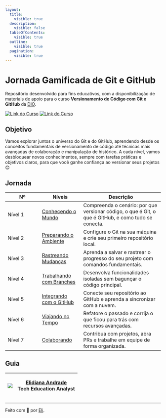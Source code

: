 ```yaml
---
layout:
  title:
    visible: true
  description:
    visible: false
  tableOfContents:
    visible: true
  outline:
    visible: true
  pagination:
    visible: true
---
```


# Jornada Gamificada de Git e GitHub

Repositório desenvolvido para fins educativos, com a disponibilização de materiais de apoio para o curso **Versionamento de Código com Git e GitHub** da [DIO](https://www.dio.me/).

[![Link do Curso](https://img.shields.io/badge/%E2%96%B6-000?style=for-the-badge\&logo=movie\&logoColor=E94D5F)](https://web.dio.me/course/versionamento-de-codigo-com-git-e-github/learning/f3cbaa66-efbd-4c25-842e-2069c188c066)[![Link do Curso](https://img.shields.io/badge/Acesse%20o%20Curso%20na%20Plataforma-E94D5F?style=for-the-badge)](https://web.dio.me/course/versionamento-de-codigo-com-git-e-github/learning/f3cbaa66-efbd-4c25-842e-2069c188c066)

## Objetivo

Vamos explorar juntos o universo do Git e do GitHub, aprendendo desde os conceitos fundamentais de versionamento de código até técnicas mais avançadas de colaboração e manipulação de histórico. A cada nível, vamos desbloquear novos conhecimentos, sempre com tarefas práticas e objetivos claros, para que você ganhe confiança ao versionar seus projetos 😊

## Jornada

<table><thead><tr><th width="95">Nº</th><th>Níveis</th><th>Descrição</th></tr></thead><tbody><tr><td>Nível 1</td><td><a href="nivel-1-conhecendo-o-mundo/01-visao-geral-do-curso-e-ferramentas.md">Conhecendo o Mundo</a></td><td>Compreenda o cenário: por que versionar código, o que é Git, o que é GitHub, e como tudo se conecta.</td></tr><tr><td>Nível 2</td><td><a href="nivel-2-preparando-o-ambiente/02-instalacao-configuracao-e-autenticacao.md">Preparando o Ambiente</a></td><td>Configure o Git na sua máquina e crie seu primeiro repositório local.</td></tr><tr><td>Nível 3</td><td><a href="nivel-3-rastreando-mudancas/entendendo-commits-e-status.md">Rastreando Mudanças</a></td><td>Aprenda a salvar e rastrear o progresso do seu projeto com comandos fundamentais.</td></tr><tr><td>Nível 4</td><td><a href="nivel-4-trabalhando-com-branches/criando-uma-nova-branch.md">Trabalhando com Branches</a></td><td>Desenvolva funcionalidades isoladas sem bagunçar o código principal.</td></tr><tr><td>Nível 5</td><td><a href="nivel-5-integrando-com-github/conectando-seu-repositorio-local-ao-github.md">Integrando com o GitHub</a></td><td>Conecte seu repositório ao GitHub e aprenda a sincronizar com a nuvem.</td></tr><tr><td>Nível 6</td><td><a href="nivel-6-viajando-no-tempo/alterando-a-mensagem-de-um-commit.md">Viajando no Tempo</a></td><td>Refatore o passado e corrija o que ficou para trás com recursos avançadas.</td></tr><tr><td>Nível 7</td><td><a href="nivel-7-colaborando/criando-um-pull-request.md">Colaborando</a></td><td>Contribua com projetos, abra PRs e trabalhe em equipe de forma organizada.</td></tr></tbody></table>

## Guia

| ![](https://avatars.githubusercontent.com/elidianaandrade) | <p><a href="https://github.com/elidianaandrade">Elidiana Andrade</a><br>Tech Education Analyst</p> |
| ---------------------------------------------------------- | -------------------------------------------------------------------------------------------------- |



***

Feito com 💙 por [Eli](https://github.com/elidianaandrade).
